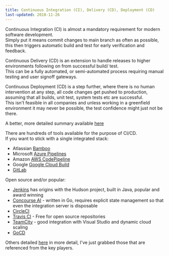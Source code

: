 ```yaml
---
title: Continuous Integration (CI), Delivery (CD), Deployment (CD)
last-updated: 2018-11-26
---
```


Continuous Integration (CI) is almost a mandatory requirement for modern software development.  
Simply put it means commit changes to main branch as often as possible, this then triggers automatic build and test for early verification and feedback.  

Continuous Delivery (CD) is an extension to handle releases to higher environments following on from successful build/ test.  
This can be a fully automated, or semi-automated process requiring manual testing and user signoff gateways.

Continuous Deployment (CD) is a step further, where there is no human intervention at any step, all code changes get pushed to production, assuming that all builds, unit test, system tests etc are successful.  
This isn't feasible in all companies and unless working in a greenfield environment it may never be possible, the test confidence might just not be there.

A better, more detailed summary available [here](https://www.atlassian.com/continuous-delivery/ci-vs-ci-vs-cd)

There are hundreds of tools available for the purpose of CI/CD.  
If you want to stick with a single integrated stack:  
* Atlassian [Bamboo](https://www.atlassian.com/software/bamboo)  
* Microsoft [Azure Pipelines](https://github.com/marketplace/azure-pipelines)
* Amazon [AWS CodePipeline](https://aws.amazon.com/codepipeline/)
* Google [Google Cloud Build](https://cloud.google.com/cloud-build/)
* [GitLab](https://about.gitlab.com/)  

Open source and/or popular:
* [Jenkins](https://jenkins.io/) has origins with the Hudson project, built in Java, popular and award winning
* [Concourse AI](https://concourse-ci.org/) - written in Go, requires explicit state management so that even the integration server is disposable  
* [CircleCI](https://circleci.com/)  
* [Travis CI]() - Free for open source repositories
* [TeamCity](http://www.jetbrains.com/teamcity/) - good integration with Visual Studio and dynamic cloud scaling
* [GoCD](https://www.gocd.io/)  

Others detailed [here](https://stackify.com/top-continuous-integration-tools/) in more detail, I've just grabbed those that are referenced from the key players.